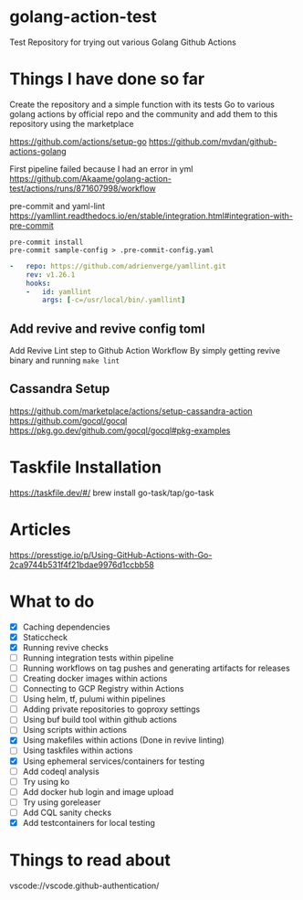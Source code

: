 # golang-action-test
Test Repository for trying out various Golang Github Actions

# Things I have done so far

Create the repository and a simple function with its tests
Go to various golang actions by official repo and the community and add them to this repository using the marketplace

https://github.com/actions/setup-go
https://github.com/mvdan/github-actions-golang

First pipeline failed because I had an error in yml
https://github.com/Akaame/golang-action-test/actions/runs/871607998/workflow

pre-commit and yaml-lint
https://yamllint.readthedocs.io/en/stable/integration.html#integration-with-pre-commit

```shell
pre-commit install
pre-commit sample-config > .pre-commit-config.yaml
```

```yml
-   repo: https://github.com/adrienverge/yamllint.git
    rev: v1.26.1
    hooks:
    -   id: yamllint
        args: [-c=/usr/local/bin/.yamllint]
```

## Add revive and revive config toml

Add Revive Lint step to Github Action Workflow
By simply getting revive binary and running `make lint`

## Cassandra Setup

https://github.com/marketplace/actions/setup-cassandra-action
https://github.com/gocql/gocql
https://pkg.go.dev/github.com/gocql/gocql#pkg-examples

# Taskfile Installation

https://taskfile.dev/#/
brew install go-task/tap/go-task

# Articles
https://presstige.io/p/Using-GitHub-Actions-with-Go-2ca9744b531f4f21bdae9976d1ccbb58

# What to do

- [x] Caching dependencies
- [x] Staticcheck
- [x] Running revive checks
- [ ] Running integration tests within pipeline
- [ ] Running workflows on tag pushes and generating artifacts for releases
- [ ] Creating docker images within actions
- [ ] Connecting to GCP Registry within Actions
- [ ] Using helm, tf, pulumi within pipelines
- [ ] Adding private repositories to goproxy settings
- [ ] Using buf build tool within github actions
- [ ] Using scripts within actions
- [x] Using makefiles within actions (Done in revive linting)
- [ ] Using taskfiles within actions
- [x] Using ephemeral services/containers for testing
- [ ] Add codeql analysis
- [ ] Try using ko
- [ ] Add docker hub login and image upload
- [ ] Try using goreleaser
- [ ] Add CQL sanity checks
- [x] Add testcontainers for local testing

# Things to read about

vscode://vscode.github-authentication/
